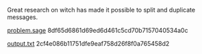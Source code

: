 Great research on witch has made it possible to split and duplicate messages.

[problem.sage](https://secconctf-prod.s3.isk01.sakurastorage.jp/production/pppp/problem.sage) 8df65d6861d69ed6d461c5cd70b7157040534a0c

[output.txt](https://secconctf-prod.s3.isk01.sakurastorage.jp/production/pppp/output.txt) 2cf4e086b11751dfe9eaf758d26f8f0a765458d2
